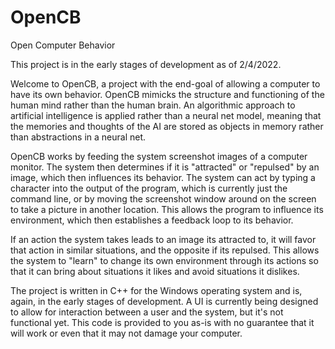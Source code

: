 # OpenCB
Open Computer Behavior

This project is in the early stages of development as of 2/4/2022.

Welcome to OpenCB, a project with the end-goal of allowing a computer to have its own behavior.
OpenCB mimicks the structure and functioning of the human mind rather than the human brain.
An algorithmic approach to artificial intelligence is applied rather than a neural net model,
meaning that the memories and thoughts of the AI are stored as objects in memory rather than 
abstractions in a neural net.

OpenCB works by feeding the system screenshot images of a computer monitor. The system then
determines if it is "attracted" or "repulsed" by an image, which then influences its behavior.
The system can act by typing a character into the output of the program, which is currently
just the command line, or by moving the screenshot window around on the screen to take a 
picture in another location. This allows the program to influence its environment, which then
establishes a feedback loop to its behavior.

If an action the system takes leads to an image its attracted to, it will favor that action in
similar situations, and the opposite if its repulsed. This allows the system to "learn" to
change its own environment through its actions so that it can bring about situations it likes
and avoid situations it dislikes.

The project is written in C++ for the Windows operating system and is, again, in the early 
stages of development. A UI is currently being designed to allow for interaction between a user 
and the system, but it's not functional yet. This code is provided to you as-is with no 
guarantee that it will work or even that it may not damage your computer.
